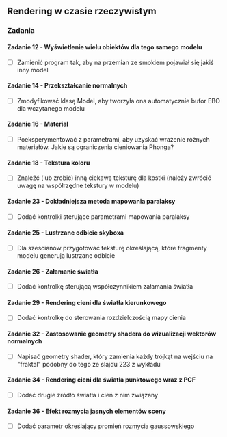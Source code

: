 ## Rendering w czasie rzeczywistym

### Zadania
#### Zadanie 12 - Wyświetlenie wielu obiektów dla tego samego modelu
- [ ] Zamienić program tak, aby na przemian ze smokiem pojawiał się jakiś inny model

#### Zadanie 14 - Przekształcanie normalnych
- [ ] Zmodyfikować klasę Model, aby tworzyła ona automatycznie bufor EBO dla wczytanego modelu

#### Zadanie 16 - Materiał
- [ ] Poeksperymentować z parametrami, aby uzyskać wrażenie różnych materiałów. Jakie są ograniczenia cieniowania Phonga?

#### Zadanie 18 - Tekstura koloru
- [ ] Znaleźć (lub zrobić) inną ciekawą teksturę dla kostki (należy zwrócić uwagę na współrzędne tekstury w modelu)

#### Zadanie 23 - Dokładniejsza metoda mapowania paralaksy
- [ ] Dodać kontrolki sterujące parametrami mapowania paralaksy

#### Zadanie 25 - Lustrzane odbicie skyboxa
- [ ] Dla sześcianów przygotować teksturę określającą, które fragmenty modelu generują lustrzane odbicie

#### Zadanie 26 - Załamanie światła
- [ ] Dodać kontrolkę sterującą współczynnikiem załamania światła

#### Zadanie 29 - Rendering cieni dla światła kierunkowego
- [ ] Dodać kontrolkę do sterowania rozdzielczością mapy cienia

#### Zadanie 32 - Zastosowanie geometry shadera do wizualizacji wektorów normalnych
- [ ] Napisać geometry shader, który zamienia każdy trójkąt na wejściu na "fraktal" podobny do tego ze slajdu 223 z wykładu

#### Zadanie 34 - Rendering cieni dla światła punktowego wraz z PCF
- [ ] Dodać drugie źródło światła i cień z nim związany

#### Zadanie 36 - Efekt rozmycia jasnych elementów sceny
- [ ] Dodać parametr określający promień rozmycia gaussowskiego
